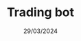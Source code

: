 ---
title: Trading bot
description: I built this window app in python to test an algorithm for stock trading. I used historical data to test it against a benchmark of keeping the money and don't do any trade to see if mine is viable. Sadly, in most case it perform worse :(
media: './media/trading-bot.gif'
alt: 'Trading bot app gif'
date: 29/03/2024
category: [Webapp, Python]
frontpage: true
skill: [Python,Tkinter]
---